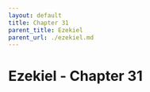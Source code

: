 ```yaml
---
layout: default
title: Chapter 31
parent_title: Ezekiel
parent_url: ./ezekiel.md
---
```


# Ezekiel - Chapter 31
